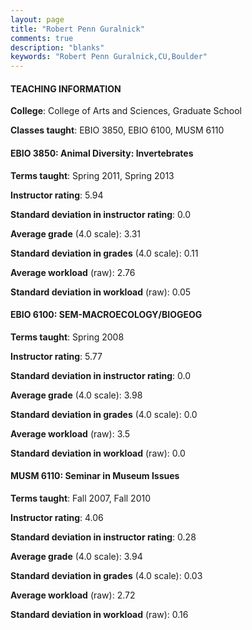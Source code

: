 ```yaml
---
layout: page
title: "Robert Penn Guralnick" 
comments: true
description: "blanks"
keywords: "Robert Penn Guralnick,CU,Boulder"
---
```

<head>
<script src="https://ajax.googleapis.com/ajax/libs/jquery/2.1.3/jquery.min.js"></script>
<script src="https://dl.dropboxusercontent.com/s/pc42nxpaw1ea4o9/highcharts.js?dl=0"></script>
<!-- <script src="../assets/js/highcharts.js"></script> -->
<style type="text/css">@font-face {
	font-family: "Bebas Neue";
	src: url(https://www.filehosting.org/file/details/544349/BebasNeue Regular.otf) format("opentype");
	}
	h1.Bebas { 
		font-family: "Bebas Neue", Verdana, Tahoma;
	}
</style>
</head>
	   
#### TEACHING INFORMATION

**College**: College of Arts and Sciences, Graduate School

**Classes taught**: EBIO 3850, EBIO 6100, MUSM 6110

#### EBIO 3850: Animal Diversity: Invertebrates

**Terms taught**: Spring 2011, Spring 2013

**Instructor rating**: 5.94

**Standard deviation in instructor rating**: 0.0

**Average grade** (4.0 scale): 3.31

**Standard deviation in grades** (4.0 scale): 0.11

**Average workload** (raw): 2.76

**Standard deviation in workload** (raw): 0.05

#### EBIO 6100: SEM-MACROECOLOGY/BIOGEOG

**Terms taught**: Spring 2008

**Instructor rating**: 5.77

**Standard deviation in instructor rating**: 0.0

**Average grade** (4.0 scale): 3.98

**Standard deviation in grades** (4.0 scale): 0.0

**Average workload** (raw): 3.5

**Standard deviation in workload** (raw): 0.0

#### MUSM 6110: Seminar in Museum Issues

**Terms taught**: Fall 2007, Fall 2010

**Instructor rating**: 4.06

**Standard deviation in instructor rating**: 0.28

**Average grade** (4.0 scale): 3.94

**Standard deviation in grades** (4.0 scale): 0.03

**Average workload** (raw): 2.72

**Standard deviation in workload** (raw): 0.16

